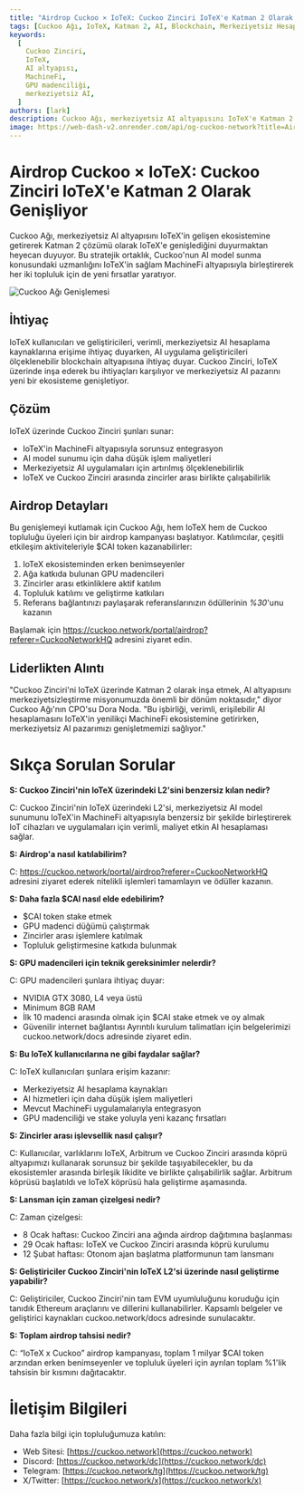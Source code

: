 ```yaml
---
title: "Airdrop Cuckoo × IoTeX: Cuckoo Zinciri IoTeX'e Katman 2 Olarak Genişliyor"
tags: [Cuckoo Ağı, IoTeX, Katman 2, AI, Blockchain, Merkeziyetsiz Hesaplama]
keywords:
  [
    Cuckoo Zinciri,
    IoTeX,
    AI altyapısı,
    MachineFi,
    GPU madenciliği,
    merkeziyetsiz AI,
  ]
authors: [lark]
description: Cuckoo Ağı, merkeziyetsiz AI altyapısını IoTeX'e Katman 2 çözümü olarak genişleterek IoTeX'in MachineFi ekosistemiyle entegre oluyor ve ölçeklenebilir AI hesaplaması ve zincirler arası birlikte çalışabilirlik sunuyor. Geliştiriciler, madenciler ve IoTeX kullanıcıları için faydaları keşfedin ve $CAI token airdrop'una nasıl katılacağınızı öğrenin.
image: https://web-dash-v2.onrender.com/api/og-cuckoo-network?title=Airdrop%20Cuckoo%20%C3%97%20IoTeX:%20Cuckoo%20Zinciri%20IoTeX'e%20Katman%202%20Olarak%20Geni%C5%9Fliyor
---
```


# Airdrop Cuckoo × IoTeX: Cuckoo Zinciri IoTeX'e Katman 2 Olarak Genişliyor

Cuckoo Ağı, merkeziyetsiz AI altyapısını IoTeX'in gelişen ekosistemine getirerek Katman 2 çözümü olarak IoTeX'e genişlediğini duyurmaktan heyecan duyuyor. Bu stratejik ortaklık, Cuckoo'nun AI model sunma konusundaki uzmanlığını IoTeX'in sağlam MachineFi altyapısıyla birleştirerek her iki topluluk için de yeni fırsatlar yaratıyor.

![Cuckoo Ağı Genişlemesi](https://web-dash-v2.onrender.com/api/og-cuckoo-network?title=Airdrop%20Cuckoo%20%C3%97%20IoTeX:%20Cuckoo%20Zinciri%20IoTeX'e%20Katman%202%20Olarak%20Geni%C5%9Fliyor)

## **İhtiyaç**

IoTeX kullanıcıları ve geliştiricileri, verimli, merkeziyetsiz AI hesaplama kaynaklarına erişime ihtiyaç duyarken, AI uygulama geliştiricileri ölçeklenebilir blockchain altyapısına ihtiyaç duyar. Cuckoo Zinciri, IoTeX üzerinde inşa ederek bu ihtiyaçları karşılıyor ve merkeziyetsiz AI pazarını yeni bir ekosisteme genişletiyor.

## **Çözüm**

IoTeX üzerinde Cuckoo Zinciri şunları sunar:

- IoTeX'in MachineFi altyapısıyla sorunsuz entegrasyon
- AI model sunumu için daha düşük işlem maliyetleri
- Merkeziyetsiz AI uygulamaları için artırılmış ölçeklenebilirlik
- IoTeX ve Cuckoo Zinciri arasında zincirler arası birlikte çalışabilirlik

## **Airdrop Detayları**

Bu genişlemeyi kutlamak için Cuckoo Ağı, hem IoTeX hem de Cuckoo topluluğu üyeleri için bir airdrop kampanyası başlatıyor. Katılımcılar, çeşitli etkileşim aktiviteleriyle $CAI token kazanabilirler:

1. IoTeX ekosisteminden erken benimseyenler
2. Ağa katkıda bulunan GPU madencileri
3. Zincirler arası etkinliklere aktif katılım
4. Topluluk katılımı ve geliştirme katkıları
5. Referans bağlantınızı paylaşarak referanslarınızın ödüllerinin _%30_'unu kazanın

Başlamak için https://cuckoo.network/portal/airdrop?referer=CuckooNetworkHQ adresini ziyaret edin.

## **Liderlikten Alıntı**

"Cuckoo Zinciri'ni IoTeX üzerinde Katman 2 olarak inşa etmek, AI altyapısını merkeziyetsizleştirme misyonumuzda önemli bir dönüm noktasıdır," diyor Cuckoo Ağı'nın CPO'su Dora Noda. "Bu işbirliği, verimli, erişilebilir AI hesaplamasını IoTeX'in yenilikçi MachineFi ekosistemine getirirken, merkeziyetsiz AI pazarımızı genişletmemizi sağlıyor."

# **Sıkça Sorulan Sorular**

**S: Cuckoo Zinciri'nin IoTeX üzerindeki L2'sini benzersiz kılan nedir?**

C: Cuckoo Zinciri'nin IoTeX üzerindeki L2'si, merkeziyetsiz AI model sunumunu IoTeX'in MachineFi altyapısıyla benzersiz bir şekilde birleştirerek IoT cihazları ve uygulamaları için verimli, maliyet etkin AI hesaplaması sağlar.

**S: Airdrop'a nasıl katılabilirim?**

C: https://cuckoo.network/portal/airdrop?referer=CuckooNetworkHQ adresini ziyaret ederek nitelikli işlemleri tamamlayın ve ödüller kazanın.

**S: Daha fazla $CAI nasıl elde edebilirim?**

- $CAI token stake etmek
- GPU madenci düğümü çalıştırmak
- Zincirler arası işlemlere katılmak
- Topluluk geliştirmesine katkıda bulunmak

**S: GPU madencileri için teknik gereksinimler nelerdir?**

C: GPU madencileri şunlara ihtiyaç duyar:

- NVIDIA GTX 3080, L4 veya üstü
- Minimum 8GB RAM
- İlk 10 madenci arasında olmak için $CAI stake etmek ve oy almak
- Güvenilir internet bağlantısı Ayrıntılı kurulum talimatları için belgelerimizi cuckoo.network/docs adresinde ziyaret edin.

**S: Bu IoTeX kullanıcılarına ne gibi faydalar sağlar?**

C: IoTeX kullanıcıları şunlara erişim kazanır:

- Merkeziyetsiz AI hesaplama kaynakları
- AI hizmetleri için daha düşük işlem maliyetleri
- Mevcut MachineFi uygulamalarıyla entegrasyon
- GPU madenciliği ve stake yoluyla yeni kazanç fırsatları

**S: Zincirler arası işlevsellik nasıl çalışır?**

C: Kullanıcılar, varlıklarını IoTeX, Arbitrum ve Cuckoo Zinciri arasında köprü altyapımızı kullanarak sorunsuz bir şekilde taşıyabilecekler, bu da ekosistemler arasında birleşik likidite ve birlikte çalışabilirlik sağlar. Arbitrum köprüsü başlatıldı ve IoTeX köprüsü hala geliştirme aşamasında.

**S: Lansman için zaman çizelgesi nedir?**

C: Zaman çizelgesi:

- 8 Ocak haftası: Cuckoo Zinciri ana ağında airdrop dağıtımına başlanması
- 29 Ocak haftası: IoTeX ve Cuckoo Zinciri arasında köprü kurulumu
- 12 Şubat haftası: Otonom ajan başlatma platformunun tam lansmanı

**S: Geliştiriciler Cuckoo Zinciri'nin IoTeX L2'si üzerinde nasıl geliştirme yapabilir?**

C: Geliştiriciler, Cuckoo Zinciri'nin tam EVM uyumluluğunu koruduğu için tanıdık Ethereum araçlarını ve dillerini kullanabilirler. Kapsamlı belgeler ve geliştirici kaynakları cuckoo.network/docs adresinde sunulacaktır.

**S: Toplam airdrop tahsisi nedir?**

C: “IoTeX x Cuckoo” airdrop kampanyası, toplam 1 milyar $CAI token arzından erken benimseyenler ve topluluk üyeleri için ayrılan toplam %1'lik tahsisin bir kısmını dağıtacaktır.

# **İletişim Bilgileri**

Daha fazla bilgi için topluluğumuza katılın:

- Web Sitesi: [https://cuckoo.network](https://cuckoo.network)
- Discord: [https://cuckoo.network/dc](https://cuckoo.network/dc)
- Telegram: [https://cuckoo.network/tg](https://cuckoo.network/tg)
- X/Twitter: [https://cuckoo.network/x](https://cuckoo.network/x)
